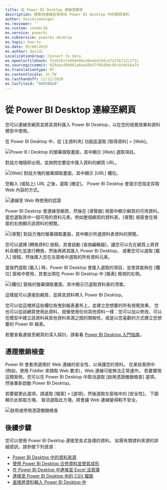 ```yaml
---
title: 從 Power BI Desktop 連線至網頁
description: 輕鬆地連線並使用在 Power BI Desktop 中的網頁資料
author: davidiseminger
ms.reviewer: ''
ms.custom: seodec18
ms.service: powerbi
ms.subservice: powerbi-desktop
ms.topic: how-to
ms.date: 05/08/2019
ms.author: davidi
LocalizationGroup: Connect to data
ms.openlocfilehash: f2e61617e060d90a30aebd1ddc47a72b712c271c
ms.sourcegitcommit: 029aacd09061a8aa45b57f05d0dc95c93dd16a74
ms.translationtype: HT
ms.contentlocale: zh-TW
ms.lasthandoff: 11/12/2020
ms.locfileid: "94559828"
---
```

# <a name="connect-to-webpages-from-power-bi-desktop"></a>從 Power BI Desktop 連線至網頁

您可以連線至網頁並將其資料匯入 Power BI Desktop，以在您的視覺效果和資料模型中使用。

在 Power BI Desktop 中，從 [主資料夾]  功能區選取 [取得資料] > [Web]。

![Power B I Desktop 的螢幕擷取畫面，其中顯示 [Web] 選取項目。](media/desktop-connect-to-web/connect-to-web-01.png)

對話方塊隨即出現，並詢問您要從中匯入資料的網頁 URL。

![[Web] 對話方塊的螢幕擷取畫面，其中顯示 [URL] 欄位。](media/desktop-connect-to-web/connect-to-web-02.png)

您輸入 (或貼上) URL 之後，選取 [確定]。 Power BI Desktop 會提示您指定存取 Web 內容的方式。

![連線至 Web 時使用的認證](media/desktop-connect-to-web/connect-to-web-03.png)

Power BI Desktop 會連線至網頁，然後在 [導覽器] 視窗中顯示網頁的可用資料。 當您選取其中一個可用的資料元素，例如整個網頁的資料表，[導覽] 視窗會在視窗的右側顯示該資料的預覽。

![[導覽] 對話方塊的螢幕擷取畫面，其中顯示所選資料表資料的預覽。](media/desktop-connect-to-web/connect-to-web-04.png)

您可以選擇 [轉換資料] 按鈕，其會啟動 [查詢編輯器]，讓您可以先在網頁上將資料具體化並進行轉換，然後再將其匯入 Power BI Desktop。 或著您可以選取 [載入] 按鈕，然後匯入您在左窗格中選取的所有資料元素。

當我們選取 [載入] 時，Power BI Desktop 會匯入選取的項目，並使其能夠在 [欄位] 窗格中使用，其會出現在 Power BI Desktop 中 [報表] 檢視的右側。

![[欄位] 窗格的螢幕擷取畫面，其中顯示已選取資料表的清單。](media/desktop-connect-to-web/connect-to-web-05.png)

這樣就可以連接到網頁，並將其資料帶入 Power BI Desktop。

您可以從這裡將這些欄位拖曳到報表畫布上，並建立您想要的所有視覺效果。 您也可以從該網頁使用此資料，就像使用任何其他資料一樣：您可以加以修改、可以在模型中建立該資料與其他資料來源之間的關聯性，或是以您喜歡的方式建立您想要的 Power BI 報表。

若要查看連接至網頁的深入探討，請看看 [Power BI Desktop 入門指南](../fundamentals/desktop-getting-started.md)。

## <a name="certificate-revocation-check"></a>憑證撤銷檢查

Power BI 會套用適用於 Web 連線的安全性，以保護您的資料。 在某些案例中 (例如，使用 Fiddler 來擷取 Web 要求)，Web 連線可能無法正常運作。 若要實現這類案例，您可以在 Power BI Desktop 中取消選取 [啟用憑證撤銷檢查] 選項，然後重新啟動 Power BI Desktop。 

若要變更此選項，請選取 [檔案] > [選項]，然後選取左窗格中的 [安全性]。 下圖顯示此核取方塊。 取消選取此方塊，將會讓 Web 連線變得較不安全。 

![啟用或停用憑證撤銷檢查](media/desktop-connect-to-web/connect-to-web-06.png)


## <a name="next-steps"></a>後續步驟
您可以使用 Power BI Desktop 連接至各式各樣的資料。 如需有關資料來源的詳細資訊，請參閱下列資源︰

* [Power BI Desktop 中的資料來源](desktop-data-sources.md)
* [使用 Power BI Desktop 合併資料並使其成形](desktop-shape-and-combine-data.md)
* [在 Power BI Desktop 中連接至 Excel 活頁簿](desktop-connect-excel.md)   
* [連接至 Power BI Desktop 中的 CSV 檔案](desktop-connect-csv.md)   
* [直接將資料輸入 Power BI Desktop 中](desktop-enter-data-directly-into-desktop.md)   
